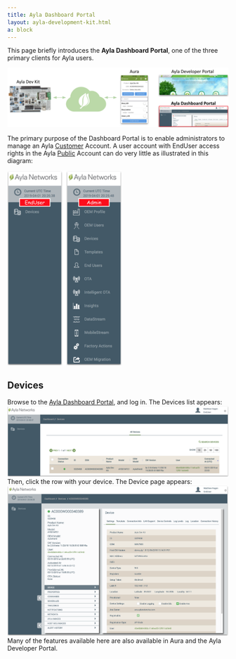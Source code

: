 ```yaml
---
title: Ayla Dashboard Portal
layout: ayla-development-kit.html
a: block
---
```


This page briefly introduces the **Ayla Dashboard Portal**, one of the three primary clients for Ayla users.

<img src="app-and-portals.png" width="700">

The primary purpose of the Dashboard Portal is to enable administrators to manage an Ayla <u>Customer</u> Account. A user account with EndUser access rights in the Ayla <u>Public</u> Account can do very little as illustrated in this diagram:

<img src="dashboard-rights.png" width="260">

## Devices

Browse to the [Ayla Dashboard Portal](/apps/ayla-dashboard-portal), and log in. The Devices list appears:
<img src="devices.png" width="800">
Then, click the row with your device. The Device page appears:
<img src="device.png" width="800">
Many of the features available here are also available in Aura and the Ayla Developer Portal.